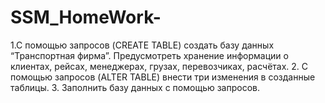 # SSM_HomeWork-
1.С помощью запросов (CREATE TABLE) создать базу данных “Транспортная фирма”. Предусмотреть хранение информации о клиентах, рейсах, менеджерах, грузах, перевозчиках, расчётах.  2. С помощью запросов (ALTER TABLE) внести три изменения в созданные таблицы.  3. Заполнить базу данных с помощью запросов.
